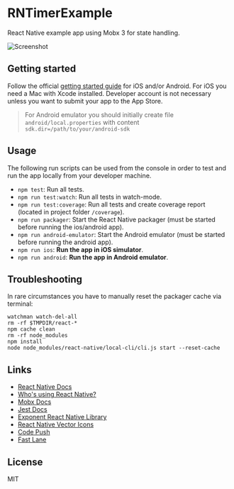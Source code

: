# RNTimerExample

React Native example app using Mobx 3 for state handling.

![Screenshot](https://raw.githubusercontent.com/winterbe/RNTimerExample/master/screenshot.png)

## Getting started

Follow the official [getting started guide](https://facebook.github.io/react-native/docs/getting-started.html) for iOS and/or Android. For iOS you need a Mac with Xcode installed. Developer account is not necessary unless you want to submit your app to the App Store. 

> For Android emulator you should initially create file `android/local.properties` with content `sdk.dir=/path/to/your/android-sdk`

## Usage

The following run scripts can be used from the console in order to test and run the app locally from your developer machine.

- `npm test`: Run all tests.
- `npm run test:watch`: Run all tests in watch-mode.
- `npm run test:coverage`: Run all tests and create coverage report (located in project folder `/coverage`).
- `npm run packager`: Start the React Native packager (must be started before running the ios/android app).
- `npm run android-emulator`: Start the Android emulator (must be started before running the android app).
- `npm run ios`: **Run the app in iOS simulator**.
- `npm run android`: **Run the app in Android emulator**.

## Troubleshooting

In rare circumstances you have to manually reset the packager cache via terminal:

```
watchman watch-del-all
rm -rf $TMPDIR/react-*
npm cache clean
rm -rf node_modules
npm install
node node_modules/react-native/local-cli/cli.js start --reset-cache
```

## Links

- [React Native Docs](https://facebook.github.io/react-native/docs/getting-started.html)
- [Who's using React Native?](https://facebook.github.io/react-native/showcase.html)
- [Mobx Docs](https://mobx.js.org/)
- [Jest Docs](https://facebook.github.io/jest/docs/tutorial-react-native.html)
- [Exponent React Native Library](https://getexponent.com/)
- [React Native Vector Icons](https://github.com/oblador/react-native-vector-icons)
- [Code Push](https://microsoft.github.io/code-push/)
- [Fast Lane](https://fastlane.tools/)

## License

MIT
